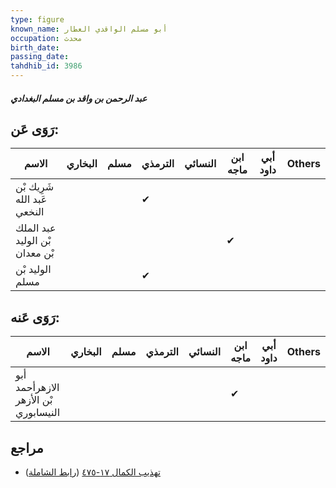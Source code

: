 ```yaml
---
type: figure
known_name: أبو مسلم الواقدي العطار
occupation: محدث
birth_date:
passing_date:
tahdhib_id: 3986
---
```

##### عبد الرحمن بن واقد بن مسلم البغدادي

## رَوَى عَن:
| الاسم                          | البخاري | مسلم | الترمذي | النسائي | ابن ماجه | أبي داود | Others |
| ------------------------------ | ------- | ---- | ------- | ------- | -------- | -------- | ------ |
| شَرِيك بْن عَبد الله النخعي    |         |      | ✔       |         |          |          |        |
| عبد الملك بْن الوليد بْن معدان |         |      |         |         | ✔        |          |        |
| الوليد بْن مسلم                |         |      | ✔       |         |          |          |        |
## رَوَى عَنه:
| الاسم                                | البخاري | مسلم | الترمذي | النسائي | ابن ماجه | أبي داود | Others |
| ------------------------------------ | ------- | ---- | ------- | ------- | -------- | -------- | ------ |
| أبو الازهرأحمد بْن الأزهر النيسابوري |         |      |         |         | ✔        |          |        |
## مراجع
- [تهذيب الكمال ١٧-٤٧٥](obsidian://open?vault=Tahdhib-al-Kamal&file=Figures/٣٩٨٦-عبد%20الرحمن%20بن%20واقد%20بن%20مسلم%20البغدادي) ([رابط الشاملة](https://shamela.ws/book/3722/9025))